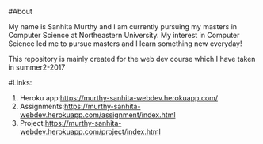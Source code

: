 #About

My name is Sanhita Murthy and I am currently pursuing my masters in Computer Science at Northeastern University. My interest in Computer Science led me to pursue masters and I learn something new everyday!

This repository is mainly created for the web dev course which I have taken in summer2-2017

#Links:

1. Heroku app:https://murthy-sanhita-webdev.herokuapp.com/
2. Assignments:https://murthy-sanhita-webdev.herokuapp.com/assignment/index.html
3. Project:https://murthy-sanhita-webdev.herokuapp.com/project/index.html
